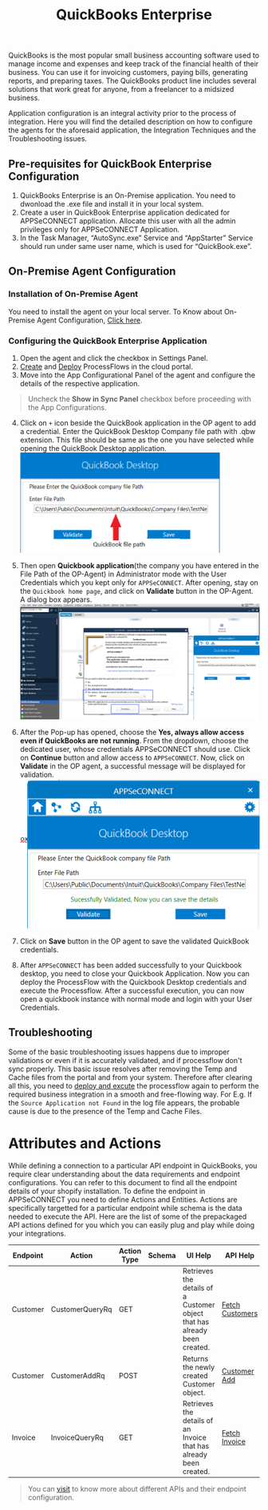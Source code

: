 ﻿---
title: "QuickBooks Enterprise"
toc: true
tag: developers
published: false
category: "Connectors"
menus: 
    applicationconnector :
        title: "QuickBooks Enterprise"
        weight: 8
        icon: fa fa-file-word-o
        identifier: quickbookconnector
---

QuickBooks is the most popular small business accounting software used to manage income and expenses and keep track of 
the financial health of their business. You can use it for invoicing customers, paying bills, generating reports, 
and preparing taxes. The QuickBooks product line includes several solutions that work great for anyone, 
from a freelancer to a midsized business.

Application configuration is an integral activity prior to the process of integration. 
Here you will find the detailed description on how to configure the agents for the aforesaid application, 
the Integration Techniques and the Troubleshooting issues. 

## Pre-requisites for QuickBook Enterprise Configuration

1. QuickBooks Enterprise is an On-Premise application. You need to dwonload the .exe file and install it in your local system.  
2. Create a user in QuickBook Enterprise application dedicated for APPSeCONNECT application. 
Allocate this user with all the admin privileges only for APPSeCONNECT Application.   
3. In the Task Manager, “AutoSync.exe” Service and “AppStarter” Service should run under same user name, 
which is used for “QuickBook.exe”. 

## On-Premise Agent Configuration 

### Installation of On-Premise Agent

You need to install the agent on your local server. To Know about On-Premise Agent Configuration, [Click here](/deployment/Deployment-Configuration/#on-premise-agent-configuration).   

### Configuring the QuickBook Enterprise Application

1. Open the agent and click the checkbox in Settings Panel.   
2. [Create](/getting%20started/create-your-first-processflow/) and [Deploy](/processflow/deploying-and-executing-processflow/#deploying-processflows-to-environment) ProcessFlows in the cloud portal.  
3. Move into the  App Configurational Panel of the agent and configure the details of the respective application. 
>Uncheck the **Show in Sync Panel** checkbox before proceeding with the App Configurations.    

4. Click on `+` icon beside the QuickBook application in the OP agent to add a credential. Enter the  QuickBook 
Desktop Company file path with .qbw extension. This file should be same as the one you have selected while opening 
the QuickBook Desktop application.
![quickbook2](/staticfiles/connectors/media/application-connector/quickbook2.png)

5. Then open **Quickbook application**(the company you have entered in the File Path of the OP-Agent) in Administrator mode with the User Credentials which you kept only for `APPSeCONNECT`. 
After opening, stay on the `Quickbook home page`, and click on **Validate** button in the OP-Agent. 
A dialog box appears.
![quickbook3](/staticfiles/connectors/media/application-connector/quickbook3.png)

6. After the Pop-up has opened, choose the **Yes, always allow access even if QuickBooks are not running**. 
From the dropdown, choose the dedicated user, whose credentials APPSeCONNECT should use. 
Click on **Continue** button and allow access to `APPSeCONNECT`. 
Now, click on **Validate** in the OP agent, a successful message will be displayed for validation.
![quickbook4](/staticfiles/connectors/media/application-connector/quickbook4.png)

7. Click on **Save** button in the OP agent to save the validated QuickBook credentials.  

8. After `APPSeCONNECT` has been added successfully to your Quickbook desktop, you need to close your Quickbook Application. 
Now you can deploy the ProcessFlow with the Quickbook Desktop credentials and execute the Processflow. 
After a successful execution, you can now open a quickbook instance with normal mode and 
login with your User Credentials.

## Troubleshooting

Some of the basic troubleshooting issues happens due to improper validations or even if it is accurately validated, and if processflow don't sync properly. 
This basic issue resolves after removing the Temp and Cache files from the portal and from your system. 
Therefore after clearing all this, you need to [deploy and excute](/processflow/deploying-and-executing-processflow/) the processflow again to perform the required business integration in a smooth and free-flowing way. 
For E.g. If the `Source Application not Found` in the log file appears, the probable cause is due to the presence of the 
Temp and Cache Files.

# Attributes and Actions

While defining a connection to a particular API endpoint in QuickBooks, you require clear understanding about the data requirements 
and endpoint configurations. You can refer to this document to find all the endpoint details of your shopify installation. 
To define the endpoint in APPSeCONNECT you need to define Actions and Entities. Actions are specifically targetted for a particular 
endpoint while schema is the data needed to execute the API. Here are the list of some of the prepackaged API actions defined 
for you which you can easily plug and play while doing your integrations. 

|Endpoint|Action|Action Type|Schema|UI Help|API Help|
|---|-----|---|---|------|-----|
|Customer|CustomerQueryRq|GET||Retrieves the details of a Customer object that has already been created.|[Fetch Customers](https://developer.intuit.com/app/developer/qbo/docs/api/accounting/most-commonly-used/customer#read-a-customer)|
|Customer|CustomerAddRq|POST||Returns the newly created Customer object.|[Customer Add](https://developer.intuit.com/app/developer/qbo/docs/api/accounting/most-commonly-used/customer#read-a-customer)|
|Invoice|InvoiceQueryRq|GET||Retrieves the details of an Invoice that has already been created.|[Fetch Invoice](https://developer.intuit.com/app/developer/qbo/docs/api/accounting/most-commonly-used/invoice#read-an-invoice)|

> You can [visit](https://developer.intuit.com/app/developer/qbo/docs/api/accounting/all-entities/account) to know more about different APIs and their endpoint configuration.